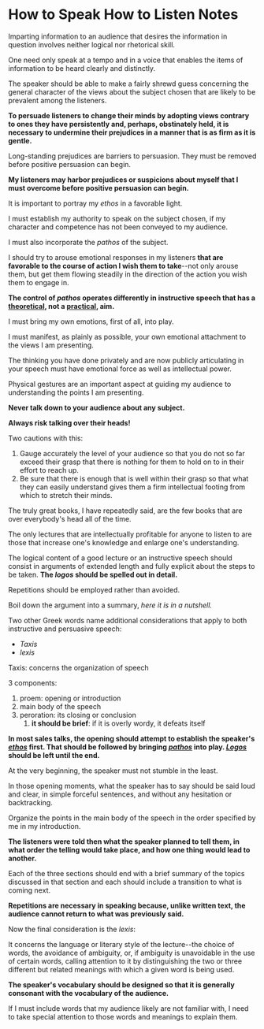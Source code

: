 # How to Speak How to Listen Notes

Imparting information to an audience that desires the information in question involves neither logical nor rhetorical skill.

One need only speak at a tempo and in a voice that enables the items of information to be heard clearly and distinctly.

The speaker should be able to make a fairly shrewd guess concerning the general character of the views about the subject chosen that are likely to be prevalent among the listeners.

**To persuade listeners to change their minds by adopting views contrary to ones they have persistently and, perhaps, obstinately held, it is necessary to undermine their prejudices in a manner that is as firm as it is gentle.**

Long-standing prejudices are barriers to persuasion. They must be removed before positive persuasion can begin.

**My listeners may harbor prejudices or suspicions about myself that I must overcome before positive persuasion can begin.**

It is important to portray my *ethos* in a favorable light.

I must establish my authority to speak on the subject chosen, if my character and competence has not been conveyed to my audience.

I must also incorporate the *pathos* of the subject.

I should try to arouse emotional responses in my listeners **that are favorable to the course of action I wish them to take**--not only arouse them, but get them flowing steadily in the direction of the action you wish them to engage in.

**The control of *pathos* operates differently in instructive speech that has a <u>theoretical</u>, not a <u>practical</u>, aim.**

I must bring my own emotions, first of all, into play.

I must manifest, as plainly as possible, your own emotional attachment to the views I am presenting.

The thinking you have done privately and are now publicly articulating in your speech must have emotional force as well as intellectual power.

Physical gestures are an important aspect at guiding my audience to understanding the points I am presenting.

**Never talk down to your audience about any subject.**

**Always risk talking over their heads!**

Two cautions with this:

1. Gauge accurately the level of your audience so that you do not so far exceed their grasp that there is nothing for them to hold on to in their effort to reach up.
2. Be sure that there is enough that is well within their grasp so that what they can easily understand gives them a firm intellectual footing from which to stretch their minds.

The truly great books, I have repeatedly said, are the few books that are over everybody's head all of the time.

The only lectures that are intellectually profitable for anyone to listen to are those that increase one's knowledge and enlarge one's understanding.

The logical content of a good lecture or an instructive speech should consist in arguments of extended length and fully explicit about the steps to be taken. **The *logos* should be spelled out in detail.**

Repetitions should be employed rather than avoided.

Boil down the argument into a summary, *here it is in a nutshell.*

Two other Greek words name additional considerations that apply to both instructive and persuasive speech:

- *Taxis*
- *lexis*

Taxis: concerns the organization of speech

3 components:

1. proem: opening or introduction
2. main body of the speech
3. peroration: its closing or conclusion
   1. **it should be brief**: if it is overly wordy, it defeats itself

**In most sales talks, the opening should attempt to establish the speaker's *<u>ethos</u>* first. That should be followed by bringing *<u>pathos</u>* into play. *<u>Logos</u>* should be left until the end.**

At the very beginning, the speaker must not stumble in the least.

In those opening moments, what the speaker has to say should be said loud and clear, in simple forceful sentences, and without any hesitation or backtracking.

Organize the points in the main body of the speech in the order specified by me in my introduction.

**The listeners were told then what the speaker planned to tell them, in what order the telling would take place, and how one thing would lead to another.**

Each of the three sections should end with a brief summary of the topics discussed in that section and each should include a transition to what is coming next.

**Repetitions are necessary in speaking because, unlike written text, the audience cannot return to what was previously said.**

Now the final consideration is the *lexis*:

It concerns the language or literary style of the lecture--the choice of words, the avoidance of ambiguity, or, if ambiguity is unavoidable in the use of certain words, calling attention to it by distinguishing the two or three different but related meanings with which a given word is being used.

**The speaker's vocabulary should be designed so that it is generally consonant with the vocabulary of the audience.**

If I must include words that my audience likely are not familiar with, I need to take special attention to those words and meanings to explain them.